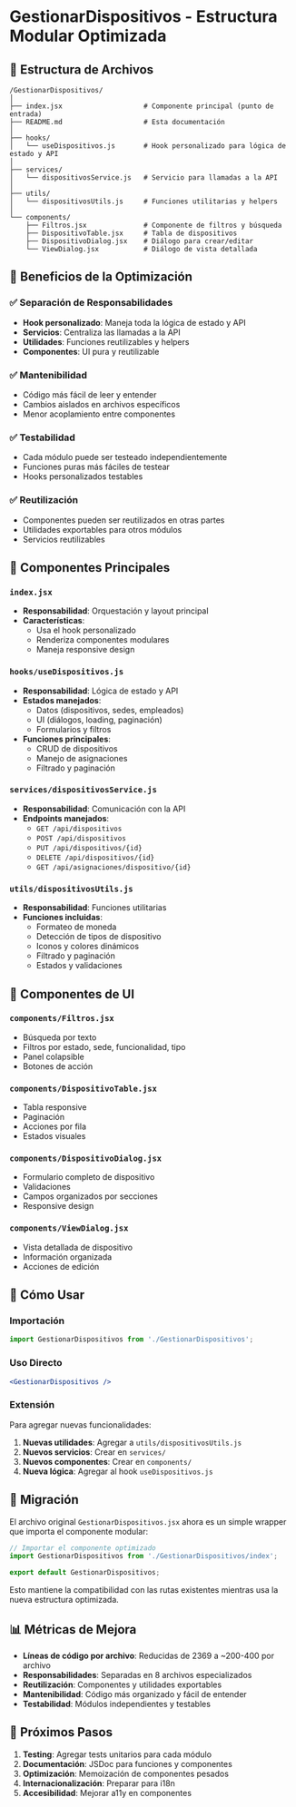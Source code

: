 # GestionarDispositivos - Estructura Modular Optimizada

## 📁 Estructura de Archivos

```
/GestionarDispositivos/
│
├── index.jsx                    # Componente principal (punto de entrada)
├── README.md                    # Esta documentación
│
├── hooks/
│   └── useDispositivos.js       # Hook personalizado para lógica de estado y API
│
├── services/
│   └── dispositivosService.js   # Servicio para llamadas a la API
│
├── utils/
│   └── dispositivosUtils.js     # Funciones utilitarias y helpers
│
└── components/
    ├── Filtros.jsx              # Componente de filtros y búsqueda
    ├── DispositivoTable.jsx     # Tabla de dispositivos
    ├── DispositivoDialog.jsx    # Diálogo para crear/editar
    └── ViewDialog.jsx           # Diálogo de vista detallada
```

## 🎯 Beneficios de la Optimización

### ✅ **Separación de Responsabilidades**
- **Hook personalizado**: Maneja toda la lógica de estado y API
- **Servicios**: Centraliza las llamadas a la API
- **Utilidades**: Funciones reutilizables y helpers
- **Componentes**: UI pura y reutilizable

### ✅ **Mantenibilidad**
- Código más fácil de leer y entender
- Cambios aislados en archivos específicos
- Menor acoplamiento entre componentes

### ✅ **Testabilidad**
- Cada módulo puede ser testeado independientemente
- Funciones puras más fáciles de testear
- Hooks personalizados testables

### ✅ **Reutilización**
- Componentes pueden ser reutilizados en otras partes
- Utilidades exportables para otros módulos
- Servicios reutilizables

## 🔧 Componentes Principales

### `index.jsx`
- **Responsabilidad**: Orquestación y layout principal
- **Características**: 
  - Usa el hook personalizado
  - Renderiza componentes modulares
  - Maneja responsive design

### `hooks/useDispositivos.js`
- **Responsabilidad**: Lógica de estado y API
- **Estados manejados**:
  - Datos (dispositivos, sedes, empleados)
  - UI (diálogos, loading, paginación)
  - Formularios y filtros
- **Funciones principales**:
  - CRUD de dispositivos
  - Manejo de asignaciones
  - Filtrado y paginación

### `services/dispositivosService.js`
- **Responsabilidad**: Comunicación con la API
- **Endpoints manejados**:
  - `GET /api/dispositivos`
  - `POST /api/dispositivos`
  - `PUT /api/dispositivos/{id}`
  - `DELETE /api/dispositivos/{id}`
  - `GET /api/asignaciones/dispositivo/{id}`

### `utils/dispositivosUtils.js`
- **Responsabilidad**: Funciones utilitarias
- **Funciones incluidas**:
  - Formateo de moneda
  - Detección de tipos de dispositivo
  - Iconos y colores dinámicos
  - Filtrado y paginación
  - Estados y validaciones

## 🎨 Componentes de UI

### `components/Filtros.jsx`
- Búsqueda por texto
- Filtros por estado, sede, funcionalidad, tipo
- Panel colapsible
- Botones de acción

### `components/DispositivoTable.jsx`
- Tabla responsive
- Paginación
- Acciones por fila
- Estados visuales

### `components/DispositivoDialog.jsx`
- Formulario completo de dispositivo
- Validaciones
- Campos organizados por secciones
- Responsive design

### `components/ViewDialog.jsx`
- Vista detallada de dispositivo
- Información organizada
- Acciones de edición

## 🚀 Cómo Usar

### Importación
```jsx
import GestionarDispositivos from './GestionarDispositivos';
```

### Uso Directo
```jsx
<GestionarDispositivos />
```

### Extensión
Para agregar nuevas funcionalidades:

1. **Nuevas utilidades**: Agregar a `utils/dispositivosUtils.js`
2. **Nuevos servicios**: Crear en `services/`
3. **Nuevos componentes**: Crear en `components/`
4. **Nueva lógica**: Agregar al hook `useDispositivos.js`

## 🔄 Migración

El archivo original `GestionarDispositivos.jsx` ahora es un simple wrapper que importa el componente modular:

```jsx
// Importar el componente optimizado
import GestionarDispositivos from './GestionarDispositivos/index';

export default GestionarDispositivos;
```

Esto mantiene la compatibilidad con las rutas existentes mientras usa la nueva estructura optimizada.

## 📊 Métricas de Mejora

- **Líneas de código por archivo**: Reducidas de 2369 a ~200-400 por archivo
- **Responsabilidades**: Separadas en 8 archivos especializados
- **Reutilización**: Componentes y utilidades exportables
- **Mantenibilidad**: Código más organizado y fácil de entender
- **Testabilidad**: Módulos independientes y testables

## 🎯 Próximos Pasos

1. **Testing**: Agregar tests unitarios para cada módulo
2. **Documentación**: JSDoc para funciones y componentes
3. **Optimización**: Memoización de componentes pesados
4. **Internacionalización**: Preparar para i18n
5. **Accesibilidad**: Mejorar a11y en componentes 